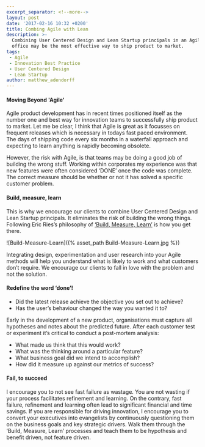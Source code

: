 ```yaml
---
excerpt_separator: <!--more-->
layout: post
date: '2017-02-16 10:32 +0200'
title: Combing Agile with Lean
description: >-
  Combining User Centered Design and Lean Startup principals in an Agile project
  office may be the most effective way to ship product to market.
tags:
 - Agile
 - Innovation Best Practice
 - User Centered Design
 - Lean Startup
author: matthew_adendorff
---
```

#### Moving Beyond 'Agile'

Agile product development has in recent times positioned itself as the number one and best way for innovation teams to successfully ship product to market. Let me be clear, I think that Agile is great as it focusses on frequent releases which is necessary in todays fast paced environment. The days of shipping code every six months in a waterfall approach and expecting to learn anything is rapidly becoming obsolete.

<!--more-->

However, the risk with Agile, is that teams may be doing a good job of building the wrong stuff. Working within corporates my experience was that new features were often considered ‘DONE’ once the code was complete. The correct measure should be whether or not it has solved a specific customer problem.

#### Build, measure, learn

This is why we encourage our clients to combine User Centered Design and Lean Startup principals. It eliminates the risk of building the wrong things. Following Eric Ries’s philosophy of [‘Build, Measure, Learn’](http://theleanstartup.com/principles) is how you get there.

![Build-Measure-Learn]({% asset_path Build-Measure-Learn.jpg %})

Integrating design, experimentation and user research into your Agile methods will help you understand what is likely to work and what customers don’t require. We encourage our clients to fall in love with the problem and not the solution.

#### Redefine the word ‘done’!
- Did the latest release achieve the objective you set out to achieve?
- Has the user’s behaviour changed the way you wanted it to?

Early in the development of a new product, organisations must capture all hypotheses and notes about the predicted future. After each customer test or experiment it’s critical to conduct a post-mortem analysis:

- What made us think that this would work?
- What was the thinking around a particular feature?
- What business goal did we intend to accomplish?
- How did it measure up against our metrics of success?

#### Fail, to succeed

I encourage you to not see fast failure as wastage. You are not wasting if your process facilitates refinement and learning. On the contrary, fast failure, refinement and learning often lead to significant financial and time savings. If you are responsible for driving innovation, I encourage you to convert your executives into evangelists by continuously questioning them on the business goals and key strategic drivers. Walk them through the ‘Build, Measure, Learn’ processes and teach them to be hypothesis and benefit driven, not feature driven.
